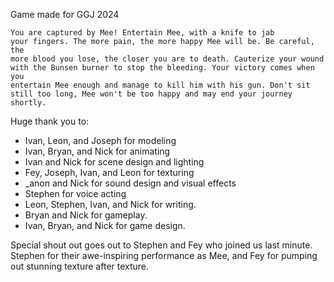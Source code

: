 Game made for GGJ 2024

<code>You are captured by Mee!
Entertain Mee, with a knife to jab your fingers. The more pain, the more happy Mee will be.
Be careful, the more blood you lose, the closer you are to death. Cauterize your wound with the Bunsen burner to stop the bleeding.
Your victory comes when you entertain Mee enough and manage to kill him with his gun.
Don't sit still too long, Mee won't be too happy and may end your journey shortly.
</code>

Huge thank you to:

- Ivan, Leon, and Joseph for modeling
- Ivan, Bryan, and Nick for animating
- Ivan and Nick for scene design and lighting
- Fey, Joseph, Ivan, and Leon for texturing
- _anon and Nick for sound design and visual effects
- Stephen for voice acting
- Leon, Stephen, Ivan, and Nick for writing.
- Bryan and Nick for gameplay.
- Ivan, Bryan, and Nick for game design.

Special shout out goes out to Stephen and Fey who joined us last minute. Stephen for their awe-inspiring performance as Mee, and Fey for pumping out stunning texture after texture.


